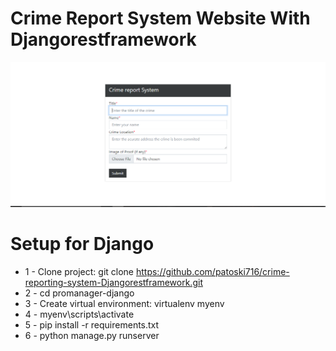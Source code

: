 # Crime Report System Website With  Djangorestframework

<div align="center">

<img src="showcase.PNG" width="800px"/>

</div>



# Setup for Django

* 1 - Clone project: git clone https://github.com/patoski716/crime-reporting-system-Djangorestframework.git
* 2 - cd promanager-django
* 3 - Create virtual environment: virtualenv myenv
* 4 - myenv\scripts\activate
* 5 - pip install -r requirements.txt
* 6 - python manage.py runserver